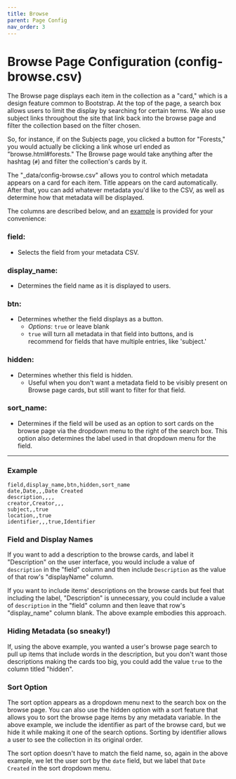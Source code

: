 ```yaml
---
title: Browse
parent: Page Config
nav_order: 3
---
```


# Browse Page Configuration (config-browse.csv)

The Browse page displays each item in the collection as a "card," which is a design feature common to Bootstrap. 
At the top of the page, a search box allows users to limit the display by searching for certain terms. 
We also use subject links throughout the site that link back into the browse page and filter the collection based on the filter chosen. 

So, for instance, if on the Subjects page, you clicked a button for "Forests," you would actually be clicking a link whose url ended as "browse.html#forests." 
The Browse page would take anything after the hashtag (`#`) and filter the collection's cards by it. 

The "_data/config-browse.csv" allows you to control which metadata appears on a card for each item. 
Title appears on the card automatically. 
After that, you can add whatever metadata you'd like to the CSV, as well as determine how that metadata will be displayed. 

The columns are described below, and an [example](#example) is provided for your convenience:

### field: 
- Selects the field from your metadata CSV.

### display_name: 
- Determines the field name as it is displayed to users.

### btn: 
- Determines whether the field displays as a button. 
    - *Options*: `true` or leave blank
    - `true` will turn all metadata in that field into buttons, and is recommend for fields that have multiple entries, like 'subject.' 

### hidden: 
- Determines whether this field is hidden.
    - Useful when you don't want a metadata field to be visibly present on Browse page cards, but still want to filter for that field.

### sort_name: 
- Determines if the field will be used as an option to sort cards on the browse page via the dropdown menu to the right of the search box. This option also determines the label used in that dropdown menu for the field. 

---

### Example 

```
field,display_name,btn,hidden,sort_name
date,Date,,,Date Created
description,,,,
creator,Creator,,,
subject,,true
location,,true
identifier,,,true,Identifier

```

### Field and Display Names

If you want to add a description to the browse cards, and label it "Description" on the user interface, you would include a value of `description` in the "field" column and then include `Description` as the value of that row's "displayName" column.

If you want to include items' descriptions on the browse cards but feel that including the label, "Description" is unnecessary, you could include a value of `description` in the "field" column and then leave that row's "display_name" column blank. 
The above example embodies this approach.

### Hiding Metadata (so sneaky!) 

If, using the above example, you wanted a user's browse page search to pull up items that include words in the description, but you don't want those descriptions making the cards too big, you could add the value `true` to the column titled "hidden". 

### Sort Option

The sort option appears as a dropdown menu next to the search box on the browse page. 
You can also use the hidden option with a sort feature that allows you to sort the browse page items by any metadata variable. 
In the above example, we include the identifier as part of the browse card, but we hide it while making it one of the search options. 
Sorting by identifier allows a user to see the collection in its original order. 

The sort option doesn't have to match the field name, so, again in the above example, we let the user sort by the `date` field, but we label that `Date Created` in the sort dropdown menu. 
